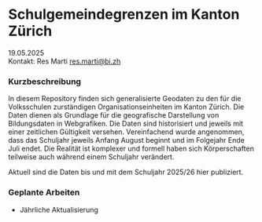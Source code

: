 # Schulgemeindegrenzen im Kanton Zürich

19.05.2025  
Kontakt: Res Marti <res.marti@bi.zh>

### Kurzbeschreibung
In diesem Repository finden sich generalisierte Geodaten zu den für die Volksschulen zurständigen Organisationseinheiten im Kanton Zürich. Die Daten dienen als Grundlage für die geografische Darstellung von Bildungsdaten in Webgrafiken. Die Daten sind historisiert und jeweils mit einer zeitlichen Gültigkeit versehen. Vereinfachend wurde angenommen, dass das Schuljahr jeweils Anfang August beginnt und im Folgejahr Ende Juli endet. Die Realität ist komplexer und formell haben sich Körperschaften teilweise auch während einem Schuljahr verändert.

Aktuell sind die Daten bis und mit dem Schuljahr 2025/26 hier publiziert.

### Geplante Arbeiten
- Jährliche Aktualisierung


